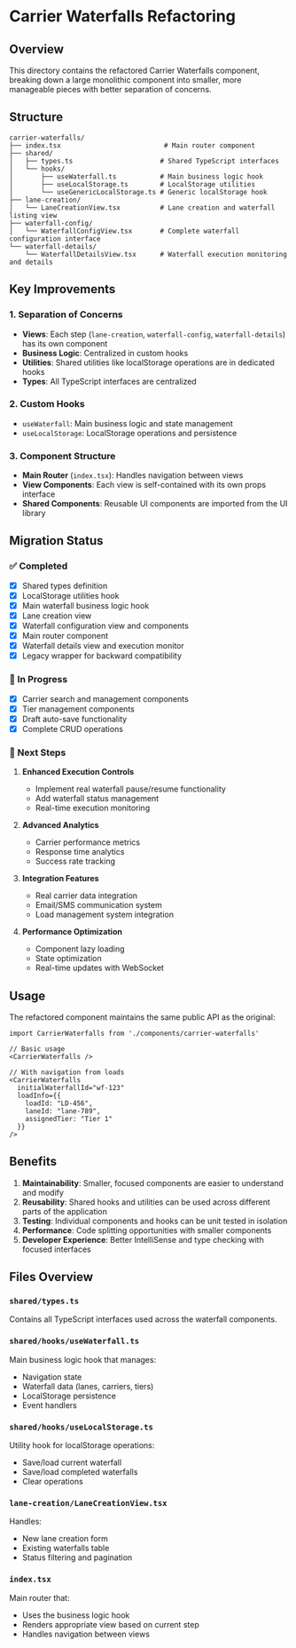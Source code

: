 # Carrier Waterfalls Refactoring

## Overview

This directory contains the refactored Carrier Waterfalls component, breaking down a large monolithic component into smaller, more manageable pieces with better separation of concerns.

## Structure

```
carrier-waterfalls/
├── index.tsx                          # Main router component
├── shared/
│   ├── types.ts                      # Shared TypeScript interfaces
│   └── hooks/
│       ├── useWaterfall.ts           # Main business logic hook
│       ├── useLocalStorage.ts        # LocalStorage utilities
│       └── useGenericLocalStorage.ts # Generic localStorage hook
├── lane-creation/
│   └── LaneCreationView.tsx          # Lane creation and waterfall listing view
├── waterfall-config/
│   └── WaterfallConfigView.tsx       # Complete waterfall configuration interface
└── waterfall-details/
    └── WaterfallDetailsView.tsx      # Waterfall execution monitoring and details
```

## Key Improvements

### 1. **Separation of Concerns**
- **Views**: Each step (`lane-creation`, `waterfall-config`, `waterfall-details`) has its own component
- **Business Logic**: Centralized in custom hooks
- **Utilities**: Shared utilities like localStorage operations are in dedicated hooks
- **Types**: All TypeScript interfaces are centralized

### 2. **Custom Hooks**
- `useWaterfall`: Main business logic and state management
- `useLocalStorage`: LocalStorage operations and persistence

### 3. **Component Structure**
- **Main Router** (`index.tsx`): Handles navigation between views
- **View Components**: Each view is self-contained with its own props interface
- **Shared Components**: Reusable UI components are imported from the UI library

## Migration Status

### ✅ Completed
- [x] Shared types definition
- [x] LocalStorage utilities hook
- [x] Main waterfall business logic hook
- [x] Lane creation view
- [x] Waterfall configuration view and components
- [x] Main router component
- [x] Waterfall details view and execution monitor
- [x] Legacy wrapper for backward compatibility

### 🚧 In Progress
- [x] Carrier search and management components
- [x] Tier management components
- [x] Draft auto-save functionality
- [x] Complete CRUD operations

### 📝 Next Steps

1. **Enhanced Execution Controls**
   - Implement real waterfall pause/resume functionality
   - Add waterfall status management
   - Real-time execution monitoring

2. **Advanced Analytics**
   - Carrier performance metrics
   - Response time analytics  
   - Success rate tracking

3. **Integration Features**
   - Real carrier data integration
   - Email/SMS communication system
   - Load management system integration

4. **Performance Optimization**
   - Component lazy loading
   - State optimization
   - Real-time updates with WebSocket

## Usage

The refactored component maintains the same public API as the original:

```tsx
import CarrierWaterfalls from './components/carrier-waterfalls'

// Basic usage
<CarrierWaterfalls />

// With navigation from loads
<CarrierWaterfalls 
  initialWaterfallId="wf-123"
  loadInfo={{
    loadId: "LD-456",
    laneId: "lane-789",
    assignedTier: "Tier 1"
  }}
/>
```

## Benefits

1. **Maintainability**: Smaller, focused components are easier to understand and modify
2. **Reusability**: Shared hooks and utilities can be used across different parts of the application
3. **Testing**: Individual components and hooks can be unit tested in isolation
4. **Performance**: Code splitting opportunities with smaller components
5. **Developer Experience**: Better IntelliSense and type checking with focused interfaces

## Files Overview

### `shared/types.ts`
Contains all TypeScript interfaces used across the waterfall components.

### `shared/hooks/useWaterfall.ts`
Main business logic hook that manages:
- Navigation state
- Waterfall data (lanes, carriers, tiers)
- LocalStorage persistence
- Event handlers

### `shared/hooks/useLocalStorage.ts`
Utility hook for localStorage operations:
- Save/load current waterfall
- Save/load completed waterfalls
- Clear operations

### `lane-creation/LaneCreationView.tsx`
Handles:
- New lane creation form
- Existing waterfalls table
- Status filtering and pagination

### `index.tsx`
Main router that:
- Uses the business logic hook
- Renders appropriate view based on current step
- Handles navigation between views
